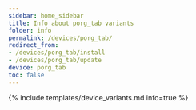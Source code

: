```yaml
---
sidebar: home_sidebar
title: Info about porg_tab variants
folder: info
permalink: /devices/porg_tab/
redirect_from:
- /devices/porg_tab/install
- /devices/porg_tab/update
device: porg_tab
toc: false
---
```

{% include templates/device_variants.md info=true %}
